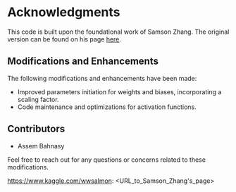 # Acknowledgments

This code is built upon the foundational work of Samson Zhang. The original version can be found on his page [here](https://www.kaggle.com/code/wwsalmon/simple-mnist-nn-from-scratch-numpy-no-tf-keras/input).

## Modifications and Enhancements

The following modifications and enhancements have been made:

- Improved parameters initiation for weights and biases, incorporating a scaling factor.
- Code maintenance and optimizations for activation functions.

## Contributors

- Assem Bahnasy

Feel free to reach out for any questions or concerns related to these modifications.

https://www.kaggle.com/wwsalmon: <URL_to_Samson_Zhang's_page>
